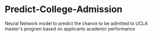 # Predict-College-Admission
Neural Network model to predict the chance to be admitted to UCLA master's program based on applicants academic performance
